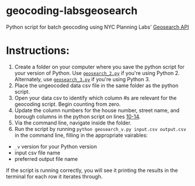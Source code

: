 # geocoding-labsgeosearch
Python script for batch geocoding using NYC Planning Labs' [Geosearch API](https://geosearch.planninglabs.nyc/)

# Instructions:
1. Create a folder on your computer where you save the python script for your version of Python. Use [`geosearch_2.py`](https://github.com/hannahkates/geocoding-labsgeosearch/blob/master/geosearch_2.py) if you're using Python 2. Alternately, use [`geosearch_3.py`](https://github.com/hannahkates/geocoding-labsgeosearch/blob/master/geosearch_3.py) if you're using Python 3.
2. Place the ungeocoded data csv file in the same folder as the python script.
3. Open your data csv to identify which column #s are relevant for the geocoding script. Begin counting from zero.
4. Update the column numbers for the house number, street name, and borough columns in the python script on lines [10-14](https://github.com/hannahkates/geocoding-labsgeosearch/blob/master/geosearch.py#L10).
5. Via the command line, navigate inside the folder.
6. Run the script by running `python geosearch_v.py input.csv output.csv` in the command line, filling in the appropriate vairables: 
- `_v` version for your Python version
- input csv file name
- preferred output file name

If the script is running correctly, you will see it printing the results in the terminal for each row it iterates through.
